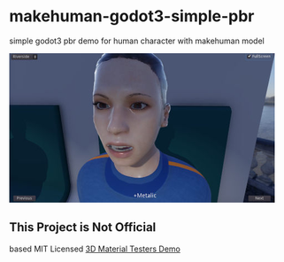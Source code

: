# makehuman-godot3-simple-pbr
simple godot3 pbr demo for human character with makehuman model

![Result Image](result.jpg)
## This Project is Not Official
based MIT Licensed [3D Material Testers Demo](https://godotengine.org/asset-library/asset/123)
